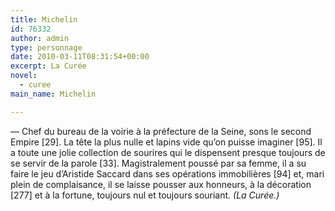 ```yaml
---
title: Michelin
id: 76332
author: admin
type: personnage
date: 2010-03-11T08:31:54+00:00
excerpt: La Curée
novel:
  - curee
main_name: Michelin

---
```

— Chef du bureau de la voirie à la préfecture de la Seine, sons le second Empire [29]. La tête la plus nulle et lapins vide qu’on puisse imaginer [95]. Il a toute une jolie collection de sourires qui le dispensent presque toujours de se servir de la parole [33]. Magistralement poussé par sa femme, il a su faire le jeu d’Aristide Saccard dans ses opérations immobilières [94] et, mari plein de complaisance, il se laisse pousser aux honneurs, à la décoration [277] et à la fortune, toujours nul et toujours souriant. _(La Curée.)_